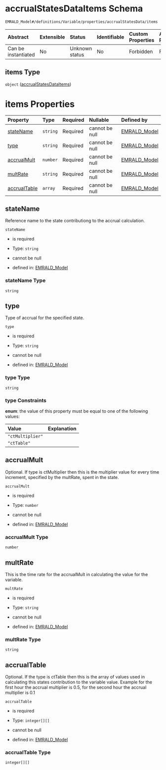 # accrualStatesDataItems Schema

```txt
EMRALD_Model#/definitions/Variable/properties/accrualStatesData/items
```



| Abstract            | Extensible | Status         | Identifiable | Custom Properties | Additional Properties | Access Restrictions | Defined In                                                                                    |
| :------------------ | :--------- | :------------- | :----------- | :---------------- | :-------------------- | :------------------ | :-------------------------------------------------------------------------------------------- |
| Can be instantiated | No         | Unknown status | No           | Forbidden         | Forbidden             | none                | [EMRALD\_JsonSchemaV3\_0.json\*](../../out/EMRALD_JsonSchemaV3_0.json "open original schema") |

## items Type

`object` ([accrualStatesDataItems](emrald_jsonschemav3_0-definitions-variable-properties-accrualstatesdata-accrualstatesdataitems.md))

# items Properties

| Property                      | Type     | Required | Nullable       | Defined by                                                                                                                                                                                                                                 |
| :---------------------------- | :------- | :------- | :------------- | :----------------------------------------------------------------------------------------------------------------------------------------------------------------------------------------------------------------------------------------- |
| [stateName](#statename)       | `string` | Required | cannot be null | [EMRALD\_Model](emrald_jsonschemav3_0-definitions-variable-properties-accrualstatesdata-accrualstatesdataitems-properties-statename.md "EMRALD_Model#/definitions/Variable/properties/accrualStatesData/items/properties/stateName")       |
| [type](#type)                 | `string` | Required | cannot be null | [EMRALD\_Model](emrald_jsonschemav3_0-definitions-variable-properties-accrualstatesdata-accrualstatesdataitems-properties-type.md "EMRALD_Model#/definitions/Variable/properties/accrualStatesData/items/properties/type")                 |
| [accrualMult](#accrualmult)   | `number` | Required | cannot be null | [EMRALD\_Model](emrald_jsonschemav3_0-definitions-variable-properties-accrualstatesdata-accrualstatesdataitems-properties-accrualmult.md "EMRALD_Model#/definitions/Variable/properties/accrualStatesData/items/properties/accrualMult")   |
| [multRate](#multrate)         | `string` | Required | cannot be null | [EMRALD\_Model](emrald_jsonschemav3_0-definitions-variable-properties-accrualstatesdata-accrualstatesdataitems-properties-multrate.md "EMRALD_Model#/definitions/Variable/properties/accrualStatesData/items/properties/multRate")         |
| [accrualTable](#accrualtable) | `array`  | Required | cannot be null | [EMRALD\_Model](emrald_jsonschemav3_0-definitions-variable-properties-accrualstatesdata-accrualstatesdataitems-properties-accrualtable.md "EMRALD_Model#/definitions/Variable/properties/accrualStatesData/items/properties/accrualTable") |

## stateName

Reference name to the state contributiong to the accrual calculation.

`stateName`

* is required

* Type: `string`

* cannot be null

* defined in: [EMRALD\_Model](emrald_jsonschemav3_0-definitions-variable-properties-accrualstatesdata-accrualstatesdataitems-properties-statename.md "EMRALD_Model#/definitions/Variable/properties/accrualStatesData/items/properties/stateName")

### stateName Type

`string`

## type

Type of accrual for the specified state.

`type`

* is required

* Type: `string`

* cannot be null

* defined in: [EMRALD\_Model](emrald_jsonschemav3_0-definitions-variable-properties-accrualstatesdata-accrualstatesdataitems-properties-type.md "EMRALD_Model#/definitions/Variable/properties/accrualStatesData/items/properties/type")

### type Type

`string`

### type Constraints

**enum**: the value of this property must be equal to one of the following values:

| Value            | Explanation |
| :--------------- | :---------- |
| `"ctMultiplier"` |             |
| `"ctTable"`      |             |

## accrualMult

Optional. If type is ctMultiplier then this is the multiplier value for every time increment, specified by the multRate, spent in the state.

`accrualMult`

* is required

* Type: `number`

* cannot be null

* defined in: [EMRALD\_Model](emrald_jsonschemav3_0-definitions-variable-properties-accrualstatesdata-accrualstatesdataitems-properties-accrualmult.md "EMRALD_Model#/definitions/Variable/properties/accrualStatesData/items/properties/accrualMult")

### accrualMult Type

`number`

## multRate

This is the time rate for the accrualMult in calculating the value for the variable.

`multRate`

* is required

* Type: `string`

* cannot be null

* defined in: [EMRALD\_Model](emrald_jsonschemav3_0-definitions-variable-properties-accrualstatesdata-accrualstatesdataitems-properties-multrate.md "EMRALD_Model#/definitions/Variable/properties/accrualStatesData/items/properties/multRate")

### multRate Type

`string`

## accrualTable

Optional. If the type is ctTable then this is the array of values used in calculating this states contribution to the variable value. Example for the first hour the accrual multiplier is 0.5, for the second hour the accrual multiplier is 0.1

`accrualTable`

* is required

* Type: `integer[][]`

* cannot be null

* defined in: [EMRALD\_Model](emrald_jsonschemav3_0-definitions-variable-properties-accrualstatesdata-accrualstatesdataitems-properties-accrualtable.md "EMRALD_Model#/definitions/Variable/properties/accrualStatesData/items/properties/accrualTable")

### accrualTable Type

`integer[][]`
